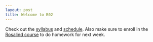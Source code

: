 ```yaml
---
layout: post
title: Welcome to B02
---
```


Check out the [syllabus]({{site.baseurl}}/syllabus) and [schedule]({{site.baseurl}}/schedule). Also make sure to enroll in the [Rosalind course](http://rosalind.info/classes/enroll/bfbdf38794/) to do homework for next week.